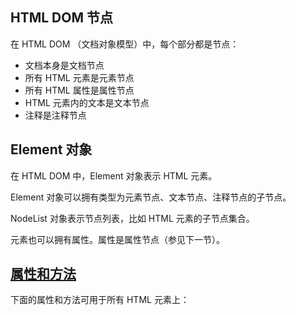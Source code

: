 ## HTML DOM 节点

在 HTML DOM （文档对象模型）中，每个部分都是节点：

* 文档本身是文档节点
* 所有 HTML 元素是元素节点
* 所有 HTML 属性是属性节点
* HTML 元素内的文本是文本节点
* 注释是注释节点

## Element 对象

在 HTML DOM 中，Element 对象表示 HTML 元素。

Element 对象可以拥有类型为元素节点、文本节点、注释节点的子节点。

NodeList 对象表示节点列表，比如 HTML 元素的子节点集合。

元素也可以拥有属性。属性是属性节点（参见下一节）。

## [属性和方法](http://www.w3school.com.cn/jsref/dom_obj_all.asp)

下面的属性和方法可用于所有 HTML 元素上：

